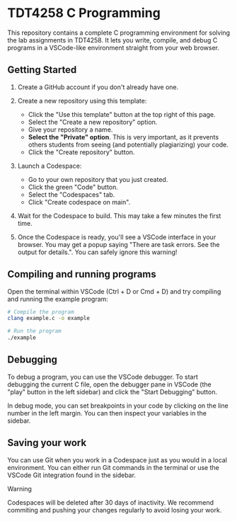# TDT4258 C Programming

This repository contains a complete C programming environment for solving the lab assignments in TDT4258. It lets you write, compile, and debug C programs in a VSCode-like environment straight from your web browser.

## Getting Started

1. Create a GitHub account if you don't already have one.

1. Create a new repository using this template:

   - Click the "Use this template" button at the top right of this page.
   - Select the "Create a new repository" option.
   - Give your repository a name.
   - **Select the "Private" option**. This is very important, as it prevents others students from seeing (and potentially plagiarizing) your code.
   - Click the "Create repository" button.

1. Launch a Codespace:

   - Go to your own repository that you just created.
   - Click the green "Code" button.
   - Select the "Codespaces" tab.
   - Click "Create codespace on main".

1. Wait for the Codespace to build. This may take a few minutes the first time.

1. Once the Codespace is ready, you'll see a VSCode interface in your browser. You may get a popup saying "There are task errors. See the output for details.". You can safely ignore this warning!

## Compiling and running programs

Open the terminal within VSCode (Ctrl + D or Cmd + D) and try compiling and running the example program:

```bash
# Compile the program
clang example.c -o example

# Run the program
./example
```

## Debugging

To debug a program, you can use the VSCode debugger. To start debugging the current C file, open the debugger pane in VSCode (the "play" button in the left sidebar) and click the "Start Debugging" button.

In debug mode, you can set breakpoints in your code by clicking on the line number in the left margin. You can then inspect your variables in the sidebar.

## Saving your work

You can use Git when you work in a Codespace just as you would in a local environment. You can either run Git commands in the terminal or use the VSCode Git integration found in the sidebar.

> [!WARNING]
> Codespaces will be deleted after 30 days of inactivity. We recommend commiting and pushing your changes regularly to avoid losing your work.
